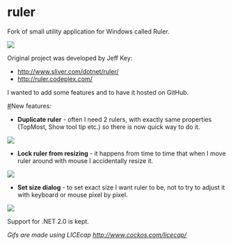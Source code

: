 ruler
=====

Fork of small utility application for Windows called Ruler.

<img src="https://raw.githubusercontent.com/ishmaeel/ruler/master/img/ruler.gif">

Original project was developed by Jeff Key:

- http://www.sliver.com/dotnet/ruler/
- http://ruler.codeplex.com/

I wanted to add some features and to have it hosted on GitHub.

<a name="newfeatures" href="#newfeatures">#</a>New features:

- **Duplicate ruler** - often I need 2 rulers, with exactly same properties (TopMost, Show tool tip etc.) so there is now quick way to do it.

<img src="https://raw.githubusercontent.com/ishmaeel/ruler/master/img/duplicate.gif">

- **Lock ruler from resizing** - it happens from time to time that when I move ruler around with mouse I accidentally resize it.

<img src="https://raw.githubusercontent.com/ishmaeel/ruler/master/img/lock.gif">

- **Set size dialog** - to set exact size I want ruler to be, not to try to adjust it with keyboard or mouse pixel by pixel.

<img src="https://raw.githubusercontent.com/ishmaeel/ruler/master/img/setsize.gif">

Support for .NET 2.0 is kept.

*Gifs are made using LICEcap http://www.cockos.com/licecap/*
